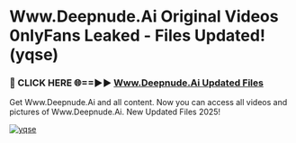 # Www.Deepnude.Ai Original Videos 0nlyFans Leaked - Files Updated! (yqse)

<h3>🔴 CLICK HERE 🌐==►► <a href="https://tinyurl.com/y5r63du9" rel="nofollow">Www.Deepnude.Ai Updated Files</a></h3>

Get Www.Deepnude.Ai and all content. Now you can access all videos and pictures of Www.Deepnude.Ai. New Updated Files 2025!

[![yqse](https://i.imgur.com/UVo9nyh.gif)](https://tinyurl.com/y5r63du9)